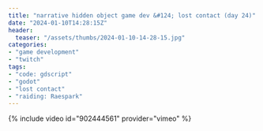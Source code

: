 ```yaml
---
title: "narrative hidden object game dev &#124; lost contact (day 24)"
date: "2024-01-10T14:28:15Z"
header:
  teaser: "/assets/thumbs/2024-01-10-14-28-15.jpg"
categories:
- "game development"
- "twitch"
tags:
- "code: gdscript"
- "godot"
- "lost contact"
- "raiding: Raespark"
---
```

{% include video id="902444561" provider="vimeo" %}
